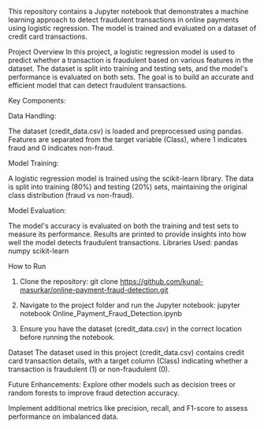 This repository contains a Jupyter notebook that demonstrates a machine learning approach to detect fraudulent transactions in online payments using logistic regression. The model is trained and evaluated on a dataset of credit card transactions.

Project Overview
In this project, a logistic regression model is used to predict whether a transaction is fraudulent based on various features in the dataset. The dataset is split into training and testing sets, and the model's performance is evaluated on both sets. The goal is to build an accurate and efficient model that can detect fraudulent transactions.

Key Components:

Data Handling:

The dataset (credit_data.csv) is loaded and preprocessed using pandas.
Features are separated from the target variable (Class), where 1 indicates fraud and 0 indicates non-fraud.

Model Training:

A logistic regression model is trained using the scikit-learn library.
The data is split into training (80%) and testing (20%) sets, maintaining the original class distribution (fraud vs non-fraud).

Model Evaluation:

The model's accuracy is evaluated on both the training and test sets to measure its performance.
Results are printed to provide insights into how well the model detects fraudulent transactions.
Libraries Used:
pandas
numpy
scikit-learn



How to Run

1. Clone the repository:
  git clone https://github.com/kunal-masurkar/online-payment-fraud-detection.git

2. Navigate to the project folder and run the Jupyter notebook:
   jupyter notebook Online_Payment_Fraud_Detection.ipynb
   
3. Ensure you have the dataset (credit_data.csv) in the correct location before running the        notebook.

Dataset
  The dataset used in this project (credit_data.csv) contains credit card transaction details, with a target column (Class) indicating whether a transaction is fraudulent (1) or non-fraudulent (0).
  
Future Enhancements:
Explore other models such as decision trees or random forests to improve fraud detection accuracy.

Implement additional metrics like precision, recall, and F1-score to assess performance on imbalanced data.
